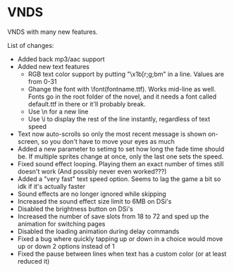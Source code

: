 # VNDS
VNDS with many new features.

List of changes:
- Added back mp3/aac support
- Added new text features
  - RGB text color support by putting "\x1b[r;g;bm" in a line. Values are from 0-31
  - Ghange the font with \font(fontname.ttf). Works mid-line as well. Fonts go in the root folder of the novel, and it needs a font called default.ttf in there or it'll probably break.
  - Use \n for a new line
  - Use \i to display the rest of the line instantly, regardless of text speed
- Text now auto-scrolls so only the most recent message is shown on-screen, so you don't have to move your eyes as much
- Added a new parameter to setimg to set how long the fade time should be. If multiple sprites change at once, only the last one sets the speed.
- Fixed sound effect looping. Playing them an exact number of times still doesn't work (And possibly never even worked???)
- Added a "very fast" text speed option. Seems to lag the game a bit so idk if it's actually faster
- Sound effects are no longer ignored while skipping
- Increased the sound effect size limit to 6MB on DSi's
- Disabled the brightness button on DSi's
- Increased the number of save slots from 18 to 72 and sped up the animation for switching pages
- Disabled the loading animation during delay commands
- Fixed a bug where quickly tapping up or down in a choice would move up or down 2 options instead of 1
- Fixed the pause between lines when text has a custom color (or at least reduced it)
